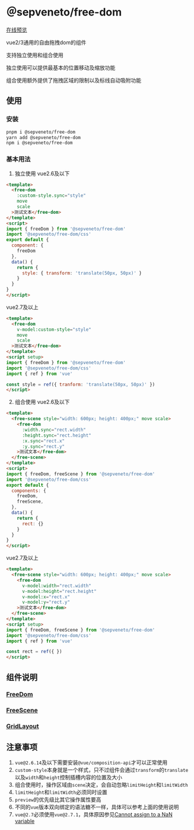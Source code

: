# ＠sepveneto/free-dom

[在线预览](https://sepveneto.github.io/free-dom/)

vue2/3通用的自由拖拽dom的组件

支持独立使用和组合使用

独立使用可以提供最基本的位置移动及缩放功能

组合使用额外提供了拖拽区域的限制以及标线自动吸附功能

## 使用

### 安装
```bash
pnpm i @sepveneto/free-dom
yarn add @sepveneto/free-dom
npm i @sepveneto/free-dom
```
### 基本用法

1. 独立使用
vue2.6及以下
```html
<template>
  <free-dom
    :custom-style.sync="style"
    move
    scale
  >测试文本</free-dom>
</template>
<script>
import { freeDom } from '@sepveneto/free-dom'
import '@sepveneto/free-dom/css'
export default {
  component: {
    freeDom
  },
  data() {
    return {
      style: { transform: 'translate(50px, 50px)' }
    }
  }
}
</script>
```

vue2.7及以上
```html
<template>
  <free-dom
    v-model:custom-style="style"
    move
    scale
  >测试文本</free-dom>
</template>
<script setup>
import { freeDom } from '@sepveneto/free-dom'
import '@sepveneto/free-dom/css'
import { ref } from 'vue'

const style = ref({ tranform: 'translate(50px, 50px)' })
</script>
```

2. 组合使用
vue2.6及以下
```html
<template>
  <free-scene style="width: 600px; height: 400px;" move scale>
    <free-dom
      :width.sync="rect.width"
      :height.sync="rect.height"
      :x.sync="rect.x"
      :y.sync="rect.y"
    >测试文本</free-dom>
  </free-scene>
</template>
<script>
import { freeDom, freeScene } from '@sepveneto/free-dom'
import '@sepveneto/free-dom/css'
export default {
  components: {
    freeDom,
    freeScene,
  },
  data() {
    return {
      rect: {}
    }
  }
}
</script>
```

vue2.7及以上
```html
<template>
  <free-scene style="width: 600px; height: 400px;" move scale>
    <free-dom
      v-model:width="rect.width"
      v-model:height="rect.height"
      v-model:x="rect.x"
      v-model:y="rect.y"
    >测试文本</free-dom>
  </free-scene>
</template>
<script setup>
import { freeDom, freeScene } from '@sepveneto/free-dom'
import '@sepveneto/free-dom/css'
import { ref } from 'vue'

const rect = ref({ })
</script>
```

## 组件说明

### [FreeDom](https://sepveneto.github.io/free-dom/#%E5%B1%9E%E6%80%A7)

### [FreeScene](https://sepveneto.github.io/free-dom/#free-scene-%E5%B1%9E%E6%80%A7)

### [GridLayout](https://sepveneto.github.io/free-dom/#%E5%B1%9E%E6%80%A7-1)


## 注意事项

1. `vue@2.6.14`及以下需要安装`@vue/composition-api`才可以正常使用
2. `custom-style`本身就是一个样式，只不过组件会通过`transform`的`translate`以及`width`和`height`控制插槽内容的位置及大小
3. 组合使用时，操作区域由`scene`决定，会自动忽略`limitHeight`和`limitWidth`
4. `limitHeight`和`limitWidth`必须同时设置
5. `preview`的优先级比其它操作属性要高
6. 不同的`vue`版本双向绑定的语法糖不一样，具体可以参考上面的使用说明
7. `vue@2.7`必须使用`vue@2.7.1`，具体原因参见[Cannot assign to a NaN variable](https://github.com/vuejs/vue/issues/12595)